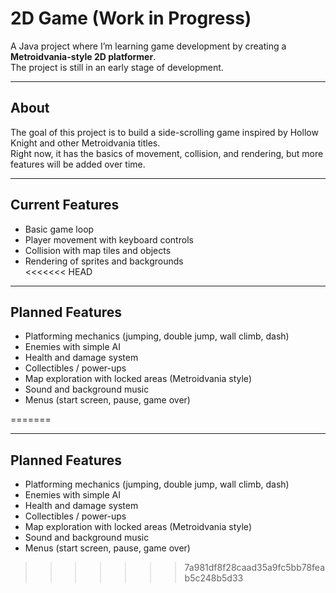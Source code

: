 # 2D Game (Work in Progress)

A Java project where I’m learning game development by creating a **Metroidvania-style 2D platformer**.  
The project is still in an early stage of development.

---

## About

The goal of this project is to build a side-scrolling game inspired by Hollow Knight and other Metroidvania titles.  
Right now, it has the basics of movement, collision, and rendering, but more features will be added over time.

---

## Current Features

- Basic game loop  
- Player movement with keyboard controls  
- Collision with map tiles and objects  
- Rendering of sprites and backgrounds  
<<<<<<< HEAD

---

## Planned Features

- Platforming mechanics (jumping, double jump, wall climb, dash)  
- Enemies with simple AI  
- Health and damage system  
- Collectibles / power-ups  
- Map exploration with locked areas (Metroidvania style)  
- Sound and background music  
- Menus (start screen, pause, game over)  

=======

---

## Planned Features

- Platforming mechanics (jumping, double jump, wall climb, dash)  
- Enemies with simple AI  
- Health and damage system  
- Collectibles / power-ups  
- Map exploration with locked areas (Metroidvania style)  
- Sound and background music  
- Menus (start screen, pause, game over)  
>>>>>>> 7a981df8f28caad35a9fc5bb78feab5c248b5d33

